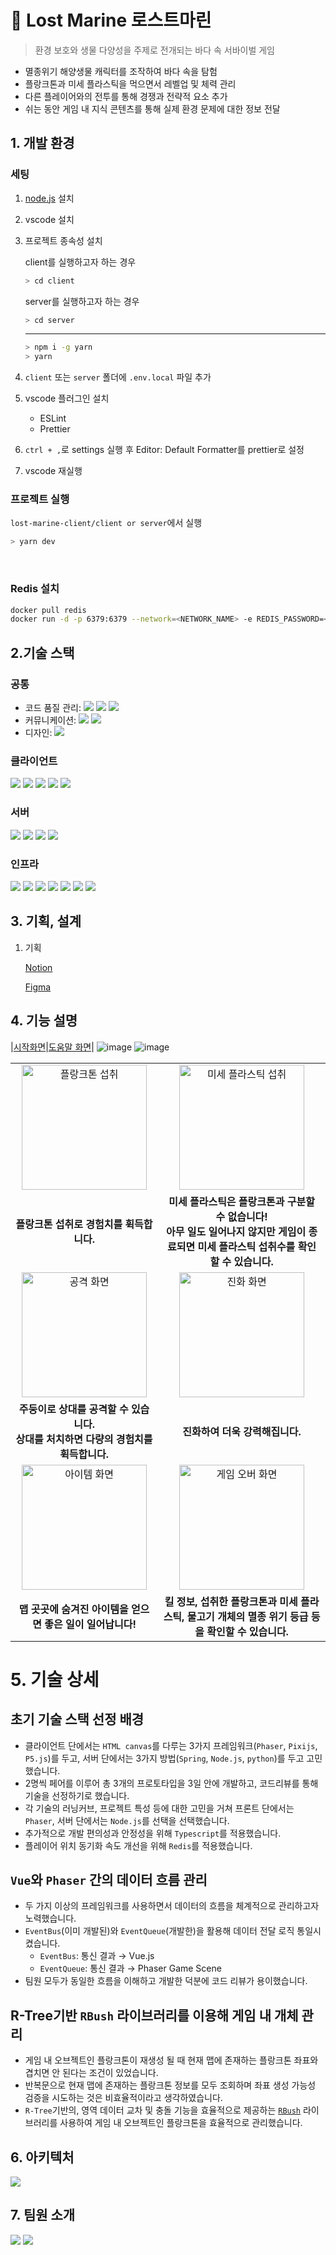# :ocean: Lost Marine 로스트마린

> 환경 보호와 생물 다양성을 주제로 전개되는 바다 속 서바이벌 게임

- 멸종위기 해양생물 캐릭터를 조작하여 바다 속을 탐험
- 플랑크톤과 미세 플라스틱을 먹으면서 레벨업 및 체력 관리
- 다른 플레이어와의 전투를 통해 경쟁과 전략적 요소 추가
- 쉬는 동안 게임 내 지식 콘텐츠를 통해 실제 환경 문제에 대한 정보 전달

## 1. 개발 환경

### 세팅

1. [node.js](https://nodejs.org/dist/v20.11.0/node-v20.11.0-x64.msi) 설치
2. vscode 설치
3. 프로젝트 종속성 설치

   client를 실행하고자 하는 경우

   ```bash
   > cd client
   ```

   server를 실행하고자 하는 경우

   ```bash
   > cd server
   ```

   ***

   ```bash
   > npm i -g yarn
   > yarn
   ```

4. `client` 또는 `server` 폴더에 `.env.local` 파일 추가


5. vscode 플러그인 설치

   - ESLint
   - Prettier

6. `ctrl + ,`로 settings 실행 후 Editor: Default Formatter를 prettier로 설정

7. vscode 재실행

### 프로젝트 실행

`lost-marine-client/client or server`에서 실행

```bash
> yarn dev
```

<br />

### Redis 설치

```bash
docker pull redis
docker run -d -p 6379:6379 --network=<NETWORK_NAME> -e REDIS_PASSWORD=<REDIS_PASSWORD> --name redis redis
```

## 2.기술 스택

### 공통

- 코드 품질 관리: <img src="https://img.shields.io/badge/Eslint-4B32C3?style=for-the-badge&logo=eslint&logoColor=white"> <img src="https://img.shields.io/badge/Prettier-F7B93E?style=for-the-badge&logo=Prettier&logoColor=white"> <img src="https://img.shields.io/badge/husky-00AFF0?style=for-the-badge&logo=husky&logoColor=white">
- 커뮤니케이션: <img src="https://img.shields.io/badge/Jira-0052CC?style=for-the-badge&logo=jirasoftware&logoColor=white"> <img src="https://img.shields.io/badge/Notion-000000?style=for-the-badge&logo=notion&logoColor=white">
- 디자인: <img src="https://img.shields.io/badge/figma-F24E1E?style=for-the-badge&logo=figma&logoColor=white">

### 클라이언트

<img src="https://img.shields.io/badge/vue 3.4.20-4FC98D?style=for-the-badge&logo=vue&logoColor=white"> <img src="https://img.shields.io/badge/Typescript-3178C6?style=for-the-badge&logo=Typescript&logoColor=white"> <img src="https://img.shields.io/badge/Phaser 3.70.0-C0379A?style=for-the-badge&logo=Phaser&logoColor=white"> <img src="https://img.shields.io/badge/Socket.io 4.7.4-010101?style=for-the-badge&logo=socketdotio&logoColor=white"> <img src="https://img.shields.io/badge/sass-CC6699?style=for-the-badge&logo=sass&logoColor=white">

### 서버

<img src="https://img.shields.io/badge/Node.js 20.11.22-339933?style=for-the-badge&logo=node.js&logoColor=white"> <img src="https://img.shields.io/badge/Typescript-3178C6?style=for-the-badge&logo=Typescript&logoColor=white"> <img src="https://img.shields.io/badge/Redis 7.2.4-DC382D?style=for-the-badge&logo=Redis&logoColor=white"> <img src="https://img.shields.io/badge/Socket.io 4.7.4-010101?style=for-the-badge&logo=socketdotio&logoColor=white">

### 인프라

<img src="https://img.shields.io/badge/docker-2496ED?style=for-the-badge&logo=docker&logoColor=white">
<img src="https://img.shields.io/badge/nginx-009639?style=for-the-badge&logo=nginx&logoColor=white">
<img src="https://img.shields.io/badge/jenkins-D24939?style=for-the-badge&logo=jenkins&logoColor=white">
<img src="https://img.shields.io/badge/amazonecs-FF9900?style=for-the-badge&logo=amazonecs&logoColor=white">
<img src="https://img.shields.io/badge/elasticstack-FF9900?style=for-the-badge&logo=elasticstack&logoColor=white">
<img src="https://img.shields.io/badge/logstash-005571?style=for-the-badge&logo=logstash&logoColor=white">
<img src="https://img.shields.io/badge/kibana-005571?style=for-the-badge&logo=kibana&logoColor=white">


## 3. 기획, 설계

1. 기획

   [Notion](https://www.notion.so/lost-marine/3edd31758c644c219f2d14edb0b15219?v=936b76e43e77485a97168f25c2c663b7&pvs=4)

   [Figma](https://www.figma.com/file/o3g2PemEaphUiUQ2KzPZN9/Lost-Marine?type=design&node-id=1%3A2&mode=design&t=FLZTB095USgwcUCm-1)

## 4. 기능 설명

|[시작화면](./start.png)|[도움말 화면]("도움말움짤링크")|
![image](https://drive.google.com/uc?export=view&id=1E7d_q7tZuXFO5DRiMdmvdSwxrGIxV21v)
![image](https://drive.google.com/uc?export=view&id=1kt5Ukh2mU1pdaNaslr2hh4hksVwPlE-b)

<table>
  <tr>
    <td align="center">
      <img src="https://drive.google.com/uc?export=view&id=1kg97RY65APPlj5xtqXbolrnztPYFvwuo" alt="플랑크톤 섭취" width="200"/>
    </td>
    <td align="center">
      <img src="https://drive.google.com/uc?export=view&id=1hHp2sTOAJp_c1yNBRn3VOZfWAZ1Yo-6v" alt="미세 플라스틱 섭취" width="200" />
    </td>
  </tr>
  <tr>
    <td align="center">
      <b>플랑크톤 섭취로 경험치를 휙득합니다.</b><br>
    </td>
    <td align="center">
      <b>미세 플라스틱은 플랑크톤과 구분할 수 없습니다!</b> <br />
      <b>아무 일도 일어나지 않지만 게임이 종료되면 미세 플라스틱 섭취수를 확인할 수 있습니다.</b>
    </td>
  </tr>
  <tr>
    <td align="center">
      <img src="https://drive.google.com/uc?export=view&id=1hg-h_oKaN0PUDH4We3hW_FZoFMdAfOrj" alt="공격 화면" width="200" />
    </td>
    <td align="center">
      <img src="https://drive.google.com/uc?export=view&id=1C41ZqPzZfKep1iuXpgyRaSSTzxYKHXBf" alt="진화 화면" width="200" />
    </td>
  </tr>
  <tr>
    <td align="center">
      <b>주둥이로 상대를 공격할 수 있습니다.</b><br>
      <b>상대를 처치하면 다량의 경험치를 휙득합니다.</b>
    </td>
    <td align="center">
      <b>진화하여 더욱 강력해집니다.</b>
    </td>
  </tr>
  <tr>
   <td align="center">
      <img src="https://drive.google.com/uc?export=view&id=19uOkA6QnhVnmFXTjqLVXqmEmLAV_SGyF" alt="아이템 화면" width="200"/>
   </td>
   <td align="center">
      <img src="https://drive.google.com/uc?export=view&id=1ComhtsP4M9Swm9P1gxBSooyqn-Nc-yzN" alt="게임 오버 화면" width="200"/>
     </td>
  </tr>
  <tr>
    <td align="center">
      <b>맵 곳곳에 숨겨진 아이템을 얻으면 좋은 일이 일어납니다!</b>
    </td>
    <td align="center">
      <b>킬 정보, 섭취한 플랑크톤과 미세 플라스틱, 물고기 개체의 멸종 위기 등급 등을 확인할 수 있습니다.</b>
    </td>
  </tr>
</table>

# 5. 기술 상세

## 초기 기술 스택 선정 배경

- 클라이언트 단에서는 `HTML canvas`를 다루는 3가지 프레임워크(`Phaser`, `Pixijs`, `P5.js`)를 두고, 서버 단에서는 3가지 방법(`Spring`, `Node.js`, `python`)를 두고 고민했습니다.
- 2명씩 페어를 이루어 총 3개의 프로토타입을 3일 안에 개발하고, 코드리뷰를 통해 기술을 선정하기로 했습니다.
- 각 기술의 러닝커브, 프로젝트 특성 등에 대한 고민을 거쳐 프론트 단에서는 `Phaser`, 서버 단에서는 `Node.js`를 선택을 선택했습니다.
- 추가적으로 개발 편의성과 안정성을 위해 `Typescript`를 적용했습니다.
- 플레이어 위치 동기화 속도 개선을 위해 `Redis`를 적용했습니다.

## `Vue`와 `Phaser` 간의 데이터 흐름 관리

- 두 가지 이상의 프레임워크를 사용하면서 데이터의 흐름을 체계적으로 관리하고자 노력했습니다.
- `EventBus`(이미 개발된)와 `EventQueue`(개발한)을 활용해 데이터 전달 로직 통일시켰습니다.
  - `EventBus`: 통신 결과 → Vue.js
  - `EventQueue`: 통신 결과 → Phaser Game Scene
- 팀원 모두가 동일한 흐름을 이해하고 개발한 덕분에 코드 리뷰가 용이했습니다.

## R-Tree기반 `RBush` 라이브러리를 이용해 게임 내 개체 관리

- 게임 내 오브젝트인 플랑크톤이 재생성 될 때 현재 맵에 존재하는 플랑크톤 좌표와 겹치면 안 된다는 조건이 있었습니다.
- 반복문으로 현재 맵에 존재하는 플랑크톤 정보를 모두 조회하며 좌표 생성 가능성 검증을 시도하는 것은 비효율적이라고 생각하였습니다.
- `R-Tree`기반의, 영역 데이터 교차 및 충돌 기능을 효율적으로 제공하는 [`RBush`](https://github.com/mourner/rbush) 라이브러리를 사용하여 게임 내 오브젝트인 플랑크톤을 효율적으로 관리했습니다.

## 6. 아키텍처
<img src="https://drive.google.com/uc?export=view&id=1ji_TnHIyrX9qBegpeUqe1TmmmLU2AUA9"/>

## 7. 팀원 소개
<img src="https://drive.google.com/uc?export=view&id=1oV-twWwxf5GKMzjP5fi48H-H40QBH-lo"/>
<img src="https://drive.google.com/uc?export=view&id=1HqVf1YLcBRd47j2Qp-3rlZiCxoGt4GHf"/>
